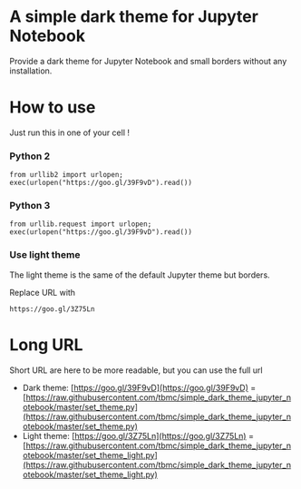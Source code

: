 # A simple dark theme for Jupyter Notebook
Provide a dark theme for Jupyter Notebook and small borders without any installation.

# How to use
Just run this in one of your cell !

### Python 2
```
from urllib2 import urlopen; exec(urlopen("https://goo.gl/39F9vD").read())
```

### Python 3
```
from urllib.request import urlopen; exec(urlopen("https://goo.gl/39F9vD").read())
```

### Use light theme
The light theme is the same of the default Jupyter theme but borders.

Replace URL with
```
https://goo.gl/3Z75Ln
```

# Long URL
Short URL are here to be more readable, but you can use the full url
+ Dark theme: [https://goo.gl/39F9vD](https://goo.gl/39F9vD) = [https://raw.githubusercontent.com/tbmc/simple_dark_theme_jupyter_notebook/master/set_theme.py](https://raw.githubusercontent.com/tbmc/simple_dark_theme_jupyter_notebook/master/set_theme.py)
+ Light theme: [https://goo.gl/3Z75Ln](https://goo.gl/3Z75Ln) = [https://raw.githubusercontent.com/tbmc/simple_dark_theme_jupyter_notebook/master/set_theme_light.py](https://raw.githubusercontent.com/tbmc/simple_dark_theme_jupyter_notebook/master/set_theme_light.py)


